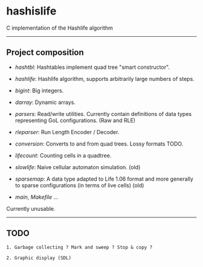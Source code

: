 hashislife
==========

C implementation of the Hashlife algorithm

---

Project composition
-------------------

- *hashtbl*: Hashtables implement quad tree "smart constructor".

- *hashlife*: Hashlife algorithm, supports arbitrarily large numbers of steps.

- *bigint*: Big integers.

- *darray*: Dynamic arrays.

- *parsers*: Read/write utilities. Currently contain definitions of data types
representing GoL configurations. (Raw and RLE)

- *rleparser*: Run Length Encoder / Decoder.

- *conversion*: Converts to and from quad trees. Lossy formats TODO.

- *lifecount*: Counting cells in a quadtree.

- *slowlife*: Naive cellular automaton simulation. (old)

- *sparsemap*: A data type adapted to Life 1.06 format
and more generally to sparse configurations (in terms of live cells) (old)

- *main*, *Makefile* ...

Currently unusable.

---

TODO
----

    1. Garbage collecting ? Mark and sweep ? Stop & copy ?

    2. Graphic display (SDL)

